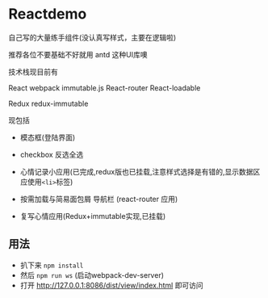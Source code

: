 # Reactdemo

自己写的大量练手组件(没认真写样式，主要在逻辑啦)

推荐各位不要基础不好就用 antd 这种UI库噢

技术栈现目前有

React webpack immutable.js React-router React-loadable

Redux redux-immutable

现包括

- 模态框(登陆界面)

- checkbox 反选全选

- 心情记录小应用(已完成,redux版也已挂载,注意样式选择是有错的,显示数据区应使用```<li>```标签)

- 按需加载与简易面包屑 导航栏 (react-router 应用)

- 复写心情应用(Redux+immutable实现,已挂载)

## 用法

- 扒下来 ```npm install```
- 然后 ```npm run ws``` (启动webpack-dev-server)
- 打开 http://127.0.0.1:8086/dist/view/index.html 即可访问

